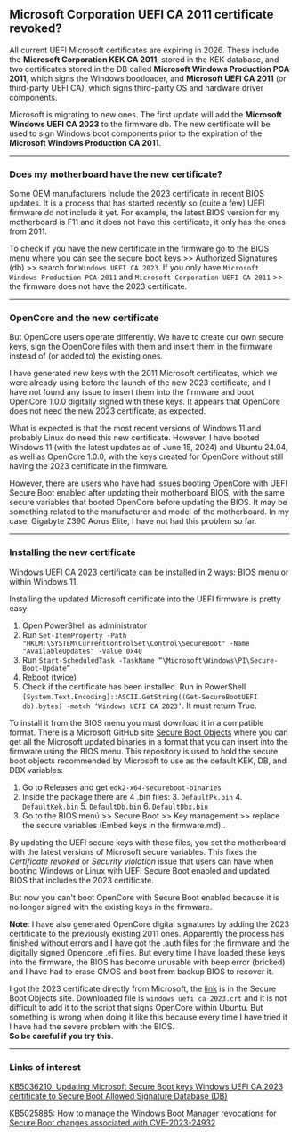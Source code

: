 
## Microsoft Corporation UEFI CA 2011 certificate revoked?

All current UEFI Microsoft certificates are expiring in 2026. These include the **Microsoft Corporation KEK CA 2011**, stored in the KEK database, and two certificates stored in the DB called **Microsoft Windows Production PCA 2011**, which signs the Windows bootloader, and **Microsoft UEFI CA 2011** (or third-party UEFI CA), which signs third-party OS and hardware driver components.

Microsoft is migrating to new ones. The first update will add the **Microsoft Windows UEFI CA 2023** to the firmware db. The new certificate will be used to sign Windows boot components prior to the expiration of the **Microsoft Windows Production CA 2011**. 

---

### Does my motherboard have the new certificate?

Some OEM manufacturers include the 2023 certificate in recent BIOS updates. It is a process that has started recently so (quite a few) UEFI firmware do not include it yet. For example, the latest BIOS version for my motherboard is F11 and it does not have this certificate, it only has the ones from 2011.

To check if you have the new certificate in the firmware go to the BIOS menu where you can see the secure boot keys >> Authorized Signatures (db) >> search for `Windows UEFI CA 2023`. If you only have `Microsoft Windows Production PCA 2011` and `Microsoft Corporation UEFI CA 2011` >> the firmware does not have the 2023 certificate.

---

### OpenCore and the new certificate

But OpenCore users operate differently. We have to create our own secure keys, sign the OpenCore files with them and insert them in the firmware instead of (or added to) the existing ones. 

I have generated new keys with the 2011 Microsoft certificates, which we were already using before the launch of the new 2023 certificate, and I have not found any issue to insert them into the firmware and boot OpenCore 1.0.0 digitally signed with these keys. It appears that OpenCore does not need the new 2023 certificate, as expected.

What is expected is that the most recent versions of Windows 11 and probably Linux do need this new certificate. However, I have booted Windows 11 (with the latest updates as of June 15, 2024) and Ubuntu 24.04, as well as OpenCore 1.0.0, with the keys created for OpenCore without still having the 2023 certificate in the firmware.

However, there are users who have had issues booting OpenCore with UEFI Secure Boot enabled after updating their motherboard BIOS, with the same secure variables that booted OpenCore before updating the BIOS. It may be something related to the manufacturer and model of the motherboard. In my case, Gigabyte Z390 Aorus Elite, I have not had this problem so far.

---

### Installing the new certificate

Windows UEFI CA 2023 certificate can be installed in 2 ways: BIOS menu or within Windows 11.

Installing the updated Microsoft certificate into the UEFI firmware is pretty easy:

1. Open PowerShell as administrator
2. Run `Set-ItemProperty -Path "HKLM:\SYSTEM\CurrentControlSet\Control\SecureBoot" -Name "AvailableUpdates" -Value 0x40`
3. Run `Start-ScheduledTask -TaskName “\Microsoft\Windows\PI\Secure-Boot-Update”`
4. Reboot (twice)
5. Check if the certificate has been installed. Run in PowerShell `[System.Text.Encoding]::ASCII.GetString((Get-SecureBootUEFI db).bytes) -match ‘Windows UEFI CA 2023’`. It must return True.

To install it from the BIOS menu you must download it in a compatible format. There is a Microsoft GitHub site [Secure Boot Objects](https://github.com/microsoft/secureboot_objects) where you can get all the Microsoft updated binaries in a format that you can insert into the firmware using the BIOS menu. This repository is used to hold the secure boot objects recommended by Microsoft to use as the default KEK, DB, and DBX variables:

1. Go to Releases and get `edk2-x64-secureboot-binaries`
2. Inside the package there are 4 .bin files:
	3. `DefaultPk.bin`
	4. `DefaultKek.bin`
	5. `DefaultDb.bin`
	6. `DefaultDbx.bin`
7. Go to the BIOS menú >> Secure Boot >> Key management >> replace the secure variables (Embed keys in the firmware.md)..
 
By updating the UEFI secure keys with these files, you set the motherboard with the latest versions of Microsoft secure variables. This fixes the *Certificate revoked* or *Security violation* issue that users can have when booting Windows or Linux with UEFI Secure Boot enabled and updated BIOS that includes the 2023 certificate.

But now you can't boot OpenCore with Secure Boot enabled because it is no longer signed with the existing keys in the firmware.

**Note**: I have also generated OpenCore digital signatures by adding the 2023 certificate to the previously existing 2011 ones. Apparently the process has finished without errors and I have got the .auth files for the firmware and the digitally signed Opencore .efi files. But every time I have loaded these keys into the firmware, the BIOS has become unusable with beep error (bricked) and I have had to erase CMOS and boot from backup BIOS to recover it.

I got the 2023 certificate directly from Microsoft, the [link](https://go.microsoft.com/fwlink/?linkid=2239776) is in the Secure Boot Objects site. Downloaded file is `windows uefi ca 2023.crt` and it is not difficult to add it to the script that signs OpenCore within Ubuntu. But something is wrong when doing it like this because every time I have tried it I have had the severe problem with the BIOS.<br>
**So be careful if you try this**.

---

### Links of interest

[KB5036210: Updating Microsoft Secure Boot keys Windows UEFI CA 2023 certificate to Secure Boot Allowed Signature Database (DB)](https://techcommunity.microsoft.com/t5/windows-it-pro-blog/updating-microsoft-secure-boot-keys/ba-p/4055324)

[KB5025885: How to manage the Windows Boot Manager revocations for Secure Boot changes associated with CVE-2023-24932](https://support.microsoft.com/en-us/topic/kb5025885-how-to-manage-the-windows-boot-manager-revocations-for-secure-boot-changes-associated-with-cve-2023-24932-41a975df-beb2-40c1-99a3-b3ff139f832d)

